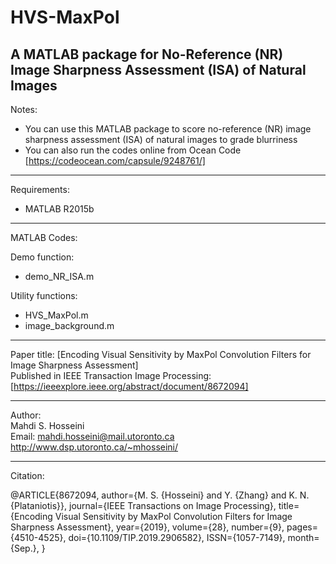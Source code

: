 # HVS-MaxPol
A MATLAB package for No-Reference (NR) Image Sharpness Assessment (ISA) of Natural Images
----------------------------------------------------------------
Notes:  
-	You can use this MATLAB package to score no-reference (NR) image sharpness assessment (ISA) of natural images to grade blurriness 
- You can also run the codes online from Ocean Code [https://codeocean.com/capsule/9248761/] 

----------------------------------------------------------------
Requirements:
- MATLAB R2015b

----------------------------------------------------------------
MATLAB Codes:

Demo function:  
-	demo_NR_ISA.m 

Utility functions:  
-	HVS_MaxPol.m 
-	image_background.m 

----------------------------------------------------------------  
Paper title: [Encoding Visual Sensitivity by MaxPol Convolution Filters for Image Sharpness Assessment]  
Published in IEEE Transaction Image Processing: [https://ieeexplore.ieee.org/abstract/document/8672094]  

----------------------------------------------------------------
Author:  
Mahdi S. Hosseini  
Email: mahdi.hosseini@mail.utoronto.ca  
http://www.dsp.utoronto.ca/~mhosseini/  

----------------------------------------------------------------
Citation:

@ARTICLE{8672094, 
author={M. S. {Hosseini} and Y. {Zhang} and K. N. {Plataniotis}}, 
journal={IEEE Transactions on Image Processing}, 
title={Encoding Visual Sensitivity by MaxPol Convolution Filters for Image Sharpness Assessment}, 
year={2019}, 
volume={28}, 
number={9},
pages={4510-4525}, 
doi={10.1109/TIP.2019.2906582}, 
ISSN={1057-7149}, 
month={Sep.}, 
}
